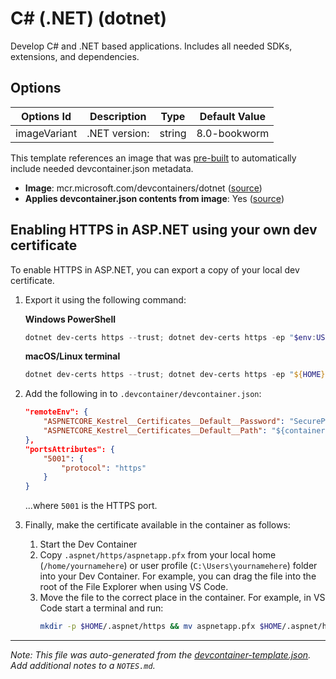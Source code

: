 
# C# (.NET) (dotnet)

Develop C# and .NET based applications. Includes all needed SDKs, extensions, and dependencies.

## Options

| Options Id | Description | Type | Default Value |
|-----|-----|-----|-----|
| imageVariant | .NET version: | string | 8.0-bookworm |

This template references an image that was [pre-built](https://containers.dev/implementors/reference/#prebuilding) to automatically include needed devcontainer.json metadata.

* **Image**: mcr.microsoft.com/devcontainers/dotnet ([source](https://github.com/devcontainers/images/tree/main/src/dotnet))
* **Applies devcontainer.json contents from image**: Yes ([source](https://github.com/devcontainers/images/blob/main/src/dotnet/.devcontainer/devcontainer.json))

## Enabling HTTPS in ASP.NET using your own dev certificate

To enable HTTPS in ASP.NET, you can export a copy of your local dev certificate.

1. Export it using the following command:

    **Windows PowerShell**

    ```powershell
    dotnet dev-certs https --trust; dotnet dev-certs https -ep "$env:USERPROFILE/.aspnet/https/aspnetapp.pfx" -p "SecurePwdGoesHere"
    ```

    **macOS/Linux terminal**

    ```powershell
    dotnet dev-certs https --trust; dotnet dev-certs https -ep "${HOME}/.aspnet/https/aspnetapp.pfx" -p "SecurePwdGoesHere"
    ```

2. Add the following in to `.devcontainer/devcontainer.json`:

    ```json
    "remoteEnv": {
        "ASPNETCORE_Kestrel__Certificates__Default__Password": "SecurePwdGoesHere",
        "ASPNETCORE_Kestrel__Certificates__Default__Path": "${containerEnv:HOME}/.aspnet/https/aspnetapp.pfx",
    },
    "portsAttributes": {
        "5001": {
            "protocol": "https"
        }
    }
    ```
    ...where `5001` is the HTTPS port.

3. Finally, make the certificate available in the container as follows:

    1. Start the Dev Container
    2. Copy `.aspnet/https/aspnetapp.pfx` from your local home (`/home/yournamehere`) or user profile (`C:\Users\yournamehere`) folder into your Dev Container. For example, you can drag the file into the root of the File Explorer when using VS Code.
    3. Move the file to the correct place in the container. For example, in VS Code start a terminal and run:
        ```bash
        mkdir -p $HOME/.aspnet/https && mv aspnetapp.pfx $HOME/.aspnet/https
        ```


---

_Note: This file was auto-generated from the [devcontainer-template.json](https://github.com/bolin1212/templates/blob/main/src/dotnet/devcontainer-template.json).  Add additional notes to a `NOTES.md`._
